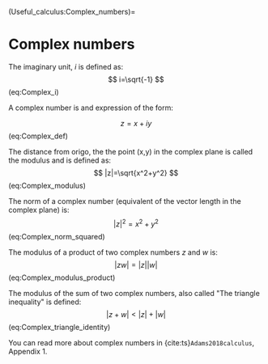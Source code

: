 (Useful_calculus:Complex_numbers)=
# Complex numbers

The imaginary unit, $i$ is defined as:
$$
i=\sqrt{-1}
$$ (eq:Complex_i)

A complex number is and expression of the form: 

$$
z=x+iy
$$ (eq:Complex_def)

The distance from origo, the the point (x,y) in the complex plane is called the modulus and is defined as:
$$
|z|=\sqrt{x^2+y^2}
$$ (eq:Complex_modulus)

The norm of a complex  number (equivalent of the vector length in the complex plane) is:
$$
|z|^2=x^2+y^2
$$ (eq:Complex_norm_squared)

The modulus of a product of two complex numbers $z$ and $w$ is:
$$
|zw|=|z||w|
$$ (eq:Complex_modulus_product)

The modulus of the sum of two complex numbers, also called "The triangle inequality" is defined:
$$
|z+w|<|z|+|w|
$$ (eq:Complex_triangle_identity)

You can read more about complex numbers in {cite:ts}`Adams2018calculus`, Appendix 1.
